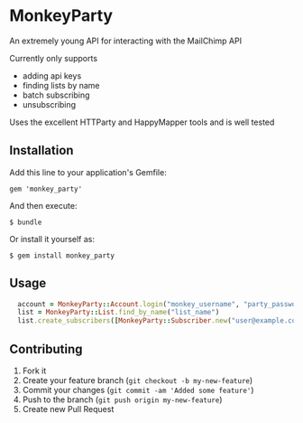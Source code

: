 # MonkeyParty

An extremely young API for interacting with the MailChimp API

Currently only supports 

* adding api keys
* finding lists by name
* batch subscribing 
* unsubscribing

Uses the excellent HTTParty and HappyMapper tools and is well tested

## Installation

Add this line to your application's Gemfile:

    gem 'monkey_party'

And then execute:

    $ bundle

Or install it yourself as:

    $ gem install monkey_party

## Usage

```ruby
  account = MonkeyParty::Account.login("monkey_username", "party_password")
  list = MonkeyParty::List.find_by_name("list_name")
  list.create_subscribers([MonkeyParty::Subscriber.new("user@example.com")])
```


## Contributing

1. Fork it
2. Create your feature branch (`git checkout -b my-new-feature`)
3. Commit your changes (`git commit -am 'Added some feature'`)
4. Push to the branch (`git push origin my-new-feature`)
5. Create new Pull Request
